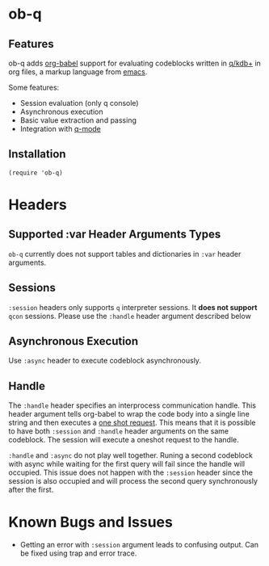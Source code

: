 # ob-q

## Features

ob-q adds [org-babel](https://orgmode.org/worg/org-contrib/babel/) support for evaluating codeblocks
written in [q/kdb+](https://code.kx.com/q/) in org files, a markup language from [emacs](https://www.gnu.org/software/emacs/).

Some features:
- Session evaluation (only q console)
- Asynchronous execution
- Basic value extraction and passing
- Integration with [q-mode](https://github.com/psaris/q-mode/tree/master)

## Installation

``` emacs-lisp
(require 'ob-q)
```

# Headers

## Supported :var Header Arguments Types

`ob-q` currently does not support tables and dictionaries in `:var` header arguments.

## Sessions

`:session` headers only supports `q` interpreter sessions. It **does not support** `qcon` sessions. Please use the `:handle` header argument described below

## Asynchronous Execution

Use `:async` header to execute codeblock asynchronously.

## Handle

The `:handle` header specifies an interprocess communication handle. This header argument tells org-babel to wrap the code body into a single line string and then executes a
[one shot request](https://code.kx.com/q/ref/hopen/#one-shot-request).
This means that it is possible to have both `:session` and `:handle` header arguments on the same codeblock. The session will execute a oneshot request to the handle.

`:handle` and `:async` do not play well together. Runing a second codeblock with async while waiting for the first query will fail since the handle will occupied.
This issue does not happen with the `:session` header since the session is also occupied and will process the second query synchronously after the first.

# Known Bugs and Issues

- Getting an error with `:session` argument leads to confusing output. Can be fixed using trap and error trace.
